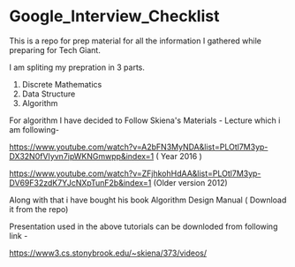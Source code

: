 # Google_Interview_Checklist
This is a repo for prep material for all the information I gathered while preparing for Tech Giant.

I am spliting my prepration in 3 parts. 
1) Discrete Mathematics
2) Data Structure
3) Algorithm

For algorithm I have decided to Follow Skiena's Materials -
Lecture which i am following-

https://www.youtube.com/watch?v=A2bFN3MyNDA&list=PLOtl7M3yp-DX32N0fVIyvn7ipWKNGmwpp&index=1 ( Year 2016 )

https://www.youtube.com/watch?v=ZFjhkohHdAA&list=PLOtl7M3yp-DV69F32zdK7YJcNXpTunF2b&index=1  (Older version 2012)

Along with that i have bought his book Algorithm Design Manual ( Download it from the repo)

Presentation used in the above tutorials can be downloded from following link -

https://www3.cs.stonybrook.edu/~skiena/373/videos/

